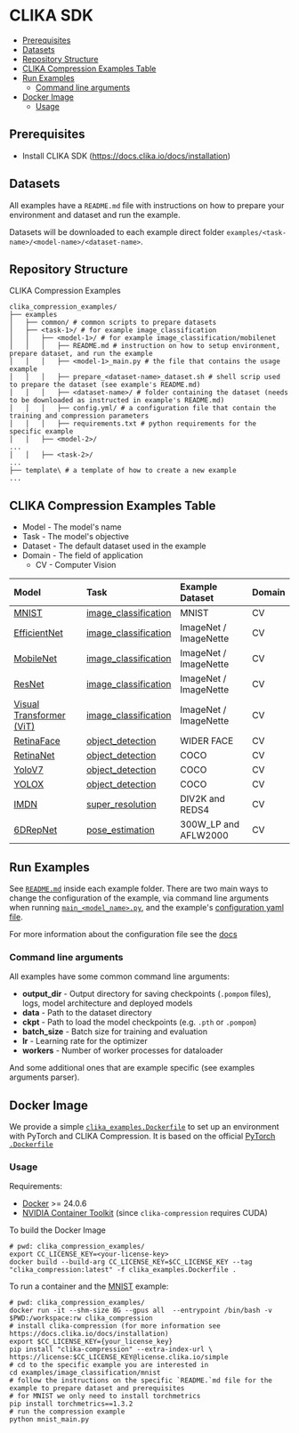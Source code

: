 # CLIKA SDK

<!--TOC-->

- [Prerequisites](#prerequisites)
- [Datasets](#datasets)
- [Repository Structure](#repository-structure)
- [CLIKA Compression Examples Table](#clika-compression-examples-table)
- [Run Examples](#run-examples)
  - [Command line arguments](#command-line-arguments)
- [Docker Image](#docker-image)
  - [Usage](#usage)

<!--TOC-->

## Prerequisites

- Install CLIKA SDK (<https://docs.clika.io/docs/installation>)

## Datasets

All examples have a `README.md` file with instructions on how to prepare your environment and dataset and run the example.

Datasets will be downloaded to each example direct folder `examples/<task-name>/<model-name>/<dataset-name>`.

## Repository Structure

CLIKA Compression Examples

```text
clika_compression_examples/
├── examples
│   ├── common/ # common scripts to prepare datasets
│   ├── <task-1>/ # for example image_classification
│   │   ├── <model-1>/ # for example image_classification/mobilenet
│   │   │   ├── README.md # instruction on how to setup environment, prepare dataset, and run the example
│   │   │   ├── <model-1>_main.py # the file that contains the usage example
│   │   │   ├── prepare_<dataset-name>_dataset.sh # shell scrip used to prepare the dataset (see example's README.md)
│   │   │   ├── <dataset-name>/ # folder containing the dataset (needs to be downloaded as instructed in example's README.md)
│   │   │   ├── config.yml/ # a configuration file that contain the training and compression parameters
│   │   │   ├── requirements.txt # python requirements for the specific example
│   │   ├── <model-2>/
...
│   │   ├── <task-2>/
...
├── template\ # a template of how to create a new example
...
```

## CLIKA Compression Examples Table

- Model - The model's name
- Task - The model's objective
- Dataset - The default dataset used in the example
- Domain - The field of application
  - CV - Computer Vision

| Model                                                          | Task                                                    | Example Dataset       | Domain |
|:---------------------------------------------------------------|:--------------------------------------------------------|:----------------------|:-------|
| [MNIST](examples%2Fimage_classification%2Fmnist)               | [image_classification](examples%2Fimage_classification) | MNIST                 | CV     |
| [EfficientNet](examples%2Fimage_classification%2Fefficientnet) | [image_classification](examples%2Fimage_classification) | ImageNet / ImageNette | CV     |
| [MobileNet](examples%2Fimage_classification%2Fmobilenet)       | [image_classification](examples%2Fimage_classification) | ImageNet / ImageNette | CV     |
| [ResNet](examples%2Fimage_classification%2Fresnet)             | [image_classification](examples%2Fimage_classification) | ImageNet / ImageNette | CV     |
| [Visual Transformer (ViT)](examples%2Fimage_classification%2Fvit) | [image_classification](examples%2Fimage_classification) | ImageNet / ImageNette | CV     |
| [RetinaFace](examples%2Fobject_detection%2Fretinaface)         | [object_detection](examples%2Fobject_detection)         | WIDER FACE            | CV     |
| [RetinaNet](examples%2Fobject_detection%2Fretinanet)           | [object_detection](examples%2Fobject_detection)         | COCO                  | CV     |
| [YoloV7](examples%2Fobject_detection%2Fyolov7)                 | [object_detection](examples%2Fobject_detection)         | COCO                  | CV     |
| [YOLOX](examples%2Fobject_detection%2Fyolox)                   | [object_detection](examples%2Fobject_detection)         | COCO                  | CV     |
| [IMDN](examples%2Fsuper_resolution%2Fimdn)                     | [super_resolution](examples%2Fsuper_resolution)         | DIV2K and REDS4       | CV     |
| [6DRepNet](examples%2Fpose_estimation%2Fsixdrepnet)          | [pose_estimation](examples%2Fpose_estimation)           | 300W_LP and AFLW2000  | CV     |

## Run Examples

See [`README.md`](template%2FREADME.md) inside each example folder.
There are two main ways to change the configuration of the example,
via command line arguments when running [`main_<model_name>.py`](template%2Fmain.py),
and the example's [configuration yaml file](template%2Fconfig.yml).

For more information about the configuration file see the [docs](https://docs.clika.io/docs/conf_file)

### Command line arguments

All examples have some common command line arguments:

- **output_dir** - Output directory for saving checkpoints (`.pompom` files), logs, model architecture and deployed models
- **data** - Path to the dataset directory
- **ckpt** - Path to load the model checkpoints (e.g. `.pth` or `.pompom`)
- **batch_size** - Batch size for training and evaluation
- **lr** - Learning rate for the optimizer
- **workers** - Number of worker processes for dataloader

And some additional ones that are example specific (see examples arguments parser).

## Docker Image

We provide a simple [`clika_examples.Dockerfile`](%2Fclika_examples.Dockerfile) to set up an environment with PyTorch and CLIKA Compression.
It is based on the official [PyTorch `.Dockerfile`](https://hub.docker.com/layers/pytorch/pytorch/2.1.2-cuda11.8-cudnn8-devel/images/sha256-66b41f1755d9644f6341cf4053cf2beaf3948e2573acf24c3b4c49f55e82f578?context=explore)

### Usage

Requirements:

- [Docker](https://www.docker.com/) >= 24.0.6
- [NVIDIA Container Toolkit](https://docs.nvidia.com/datacenter/cloud-native/container-toolkit/latest/overview.html) (since `clika-compression` requires CUDA)

To build the Docker Image

```shell
# pwd: clika_compression_examples/
export CC_LICENSE_KEY=<your-license-key>
docker build --build-arg CC_LICENSE_KEY=$CC_LICENSE_KEY --tag "clika_compression:latest" -f clika_examples.Dockerfile .
```

To run a container and the [MNIST](examples%2Fimage_classification%2Fmnist) example:

```shell
# pwd: clika_compression_examples/
docker run -it --shm-size 8G --gpus all  --entrypoint /bin/bash -v $PWD:/workspace:rw clika_compression
# install clika-compression (for more information see https://docs.clika.io/docs/installation)
export $CC_LICENSE_KEY={your_license_key}
pip install "clika-compression" --extra-index-url \
https://license:$CC_LICENSE_KEY@license.clika.io/simple
# cd to the specific example you are interested in
cd examples/image_classification/mnist
# follow the instructions on the specific `README.`md file for the example to prepare dataset and prerequisites
# for MNIST we only need to install torchmetrics
pip install torchmetrics==1.3.2
# run the compression example
python mnist_main.py
```
